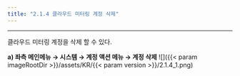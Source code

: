 ```yaml
---
title: "2.1.4 클라우드 미터링 계정 삭제"
---
```


---

클라우드 미터링 계정을 삭제 할 수 있다.

**a) 좌측 메인메뉴 → 시스템 → 계정 액션 메뉴 → 계정 삭제**
![]({{< param imageRootDir >}}/assets/KR/{{< param version >}}/2.1.4_1.png)